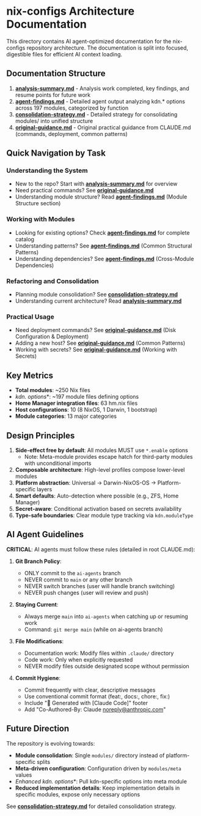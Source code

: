 # nix-configs Architecture Documentation

This directory contains AI agent-optimized documentation for the nix-configs repository architecture. The documentation is split into focused, digestible files for efficient AI context loading.

## Documentation Structure

1. **[analysis-summary.md](analysis-summary.md)** - Analysis work completed, key findings, and resume points for future work
2. **[agent-findings.md](agent-findings.md)** - Detailed agent output analyzing kdn.* options across 197 modules, categorized by function
3. **[consolidation-strategy.md](consolidation-strategy.md)** - Detailed strategy for consolidating modules/ into unified structure
4. **[original-guidance.md](original-guidance.md)** - Original practical guidance from CLAUDE.md (commands, deployment, common patterns)

## Quick Navigation by Task

### Understanding the System
- New to the repo? Start with **[analysis-summary.md](analysis-summary.md)** for overview
- Need practical commands? See **[original-guidance.md](original-guidance.md)**
- Understanding module structure? Read **[agent-findings.md](agent-findings.md)** (Module Structure section)

### Working with Modules
- Looking for existing options? Check **[agent-findings.md](agent-findings.md)** for complete catalog
- Understanding patterns? See **[agent-findings.md](agent-findings.md)** (Common Structural Patterns)
- Understanding dependencies? See **[agent-findings.md](agent-findings.md)** (Cross-Module Dependencies)

### Refactoring and Consolidation
- Planning module consolidation? See **[consolidation-strategy.md](consolidation-strategy.md)**
- Understanding current architecture? Read **[analysis-summary.md](analysis-summary.md)**

### Practical Usage
- Need deployment commands? See **[original-guidance.md](original-guidance.md)** (Disk Configuration & Deployment)
- Adding a new host? See **[original-guidance.md](original-guidance.md)** (Common Patterns)
- Working with secrets? See **[original-guidance.md](original-guidance.md)** (Working with Secrets)

## Key Metrics

- **Total modules**: ~250 Nix files
- **kdn.* options**: ~197 module files defining options
- **Home Manager integration files**: 63 hm.nix files
- **Host configurations**: 10 (8 NixOS, 1 Darwin, 1 bootstrap)
- **Module categories**: 13 major categories

## Design Principles

1. **Side-effect free by default**: All modules MUST use `*.enable` options
   - Note: Meta-module provides escape hatch for third-party modules with unconditional imports
2. **Composable architecture**: High-level profiles compose lower-level modules
3. **Platform abstraction**: Universal → Darwin-NixOS-OS → Platform-specific layers
4. **Smart defaults**: Auto-detection where possible (e.g., ZFS, Home Manager)
5. **Secret-aware**: Conditional activation based on secrets availability
6. **Type-safe boundaries**: Clear module type tracking via `kdn.moduleType`

## AI Agent Guidelines

**CRITICAL**: AI agents must follow these rules (detailed in root CLAUDE.md):

1. **Git Branch Policy**:
   - ONLY commit to the `ai-agents` branch
   - NEVER commit to `main` or any other branch
   - NEVER switch branches (user will handle branch switching)
   - NEVER push changes (user will review and push)

2. **Staying Current**:
   - Always merge `main` into `ai-agents` when catching up or resuming work
   - Command: `git merge main` (while on ai-agents branch)

3. **File Modifications**:
   - Documentation work: Modify files within `.claude/` directory
   - Code work: Only when explicitly requested
   - NEVER modify files outside designated scope without permission

4. **Commit Hygiene**:
   - Commit frequently with clear, descriptive messages
   - Use conventional commit format (feat:, docs:, chore:, fix:)
   - Include "🤖 Generated with [Claude Code]" footer
   - Add "Co-Authored-By: Claude <noreply@anthropic.com>"

## Future Direction

The repository is evolving towards:
- **Module consolidation**: Single `modules/` directory instead of platform-specific splits
- **Meta-driven configuration**: Configuration driven by `modules/meta` values
- **Enhanced kdn.* options**: Pull kdn-specific options into meta module
- **Reduced implementation details**: Keep implementation details in specific modules, expose only necessary options

See **[consolidation-strategy.md](consolidation-strategy.md)** for detailed consolidation strategy.
